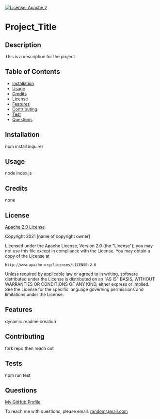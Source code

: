

[![License: Apache 2](https://img.shields.io/badge/License-Apache%202.0-blue.svg)](https://opensource.org/licenses/Apache-2.0)
# Project_Title


## Description

This is a description for the project


## Table of Contents

* [Installation](#installation)
* [Usage](#usage)
* [Credits](#credits)
* [License](#license)
* [Features](#features)
* [Contributing](#contributing)
* [Test](#tests)
* [Questions](#questions)


## Installation

npm install inquirer


## Usage

node index.js


## Credits

none


## License


[Apache 2.0 License](https://opensource.org/licenses/Apache-2.0)

Copyright 2021 [name of copyright owner]

Licensed under the Apache License, Version 2.0 (the "License");
you may not use this file except in compliance with the License.
You may obtain a copy of the License at

    http://www.apache.org/licenses/LICENSE-2.0

Unless required by applicable law or agreed to in writing, software
distributed under the License is distributed on an "AS IS" BASIS,
WITHOUT WARRANTIES OR CONDITIONS OF ANY KIND, either express or implied.
See the License for the specific language governing permissions and
limitations under the License.


## Features

dynamic readme creation


## Contributing

fork repo then reach out


## Tests

npm run test


## Questions

[My GitHub Profile](https://github.com/RandomGitUserName)

To reach me with questions, please email: random@mail.com

